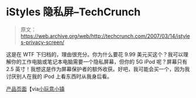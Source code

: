 # iStyles 隐私屏–TechCrunch

> 原文：<https://web.archive.org/web/http://techcrunch.com/2007/03/14/istyles-privacy-screen/>

这是在 WTF 下归档的，理由很充分。你为什么要花 9.99 美元买这个？我可以理解你的工作电脑或笔记本电脑需要一个隐私屏幕，但你的 5G iPod 呢？屏幕只有 2.5 英寸！我想这是作为屏幕保护者的额外收获。好吧，我可能会买一个，因为我讨厌别人在我的 iPod 上看东西时从我身后看。

[产品页面](https://web.archive.org/web/20201206000019/http://http//www.istyles.com/ipod-video-privacy-screen-protector-p-4534.html)【via[小玩意小镇](https://web.archive.org/web/20201206000019/http://www.gadgetstown.com/istyles_announced_ipod_video_privacy_screen_protector)